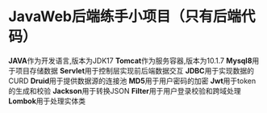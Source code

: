 # JavaWeb后端练手小项目（只有后端代码）
**JAVA**作为开发语言,版本为JDK17
**Tomcat**作为服务容器,版本为10.1.7
**Mysql8**用于项目存储数据
**Servlet**用于控制层实现前后端数据交互
**JDBC**用于实现数据的CURD
**Druid**用于提供数据源的连接池
**MD5**用于用户密码的加密
**Jwt**用于token的生成和校验
**Jackson**用于转换JSON
**Filter**用于用户登录校验和跨域处理
**Lombok**用于处理实体类




